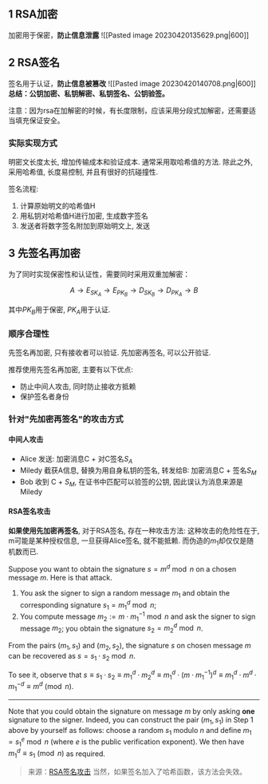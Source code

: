 ## 1 RSA加密

加密用于保密，**防止信息泄露**
![[Pasted image 20230420135629.png|600]]

## 2 RSA签名

签名用于认证，**防止信息被篡改**
![[Pasted image 20230420140708.png|600]]
**总结：公钥加密、私钥解密、私钥签名、公钥验签。**

注意：因为rsa在加解密的时候，有长度限制，应该采用分段式加解密，还需要适当填充保证安全。

### 实际实现方式
明密文长度太长, 增加传输成本和验证成本. 通常采用取哈希值的方法.
除此之外, 采用哈希值, 长度易控制, 并且有很好的抗碰撞性.

签名流程:
1. 计算原始明文的哈希值H
2. 用私钥对哈希值H进行加密, 生成数字签名
3. 发送者将数字签名附加到原始明文上, 发送


## 3 先签名再加密
为了同时实现保密性和认证性，需要同时采用双重加解密：

$$A\longrightarrow E_{SK_{A}} \longrightarrow E_{PK_{B}}\longrightarrow D_{SK_{B}}\longrightarrow D_{PK_{A}} \longrightarrow B$$

其中$PK_{B}$用于保密, $PK_{A}$用于认证.

### 顺序合理性
先签名再加密, 只有接收者可以验证.
先加密再签名, 可以公开验证.

推荐使用先签名再加密, 主要有以下优点:
- 防止中间人攻击, 同时防止接收方抵赖
- 保护签名者身份

### 针对"先加密再签名"的攻击方式
#### 中间人攻击

- Alice 发送: 加密消息C + 对C签名$S_{A}$
- Miledy 截获A信息, 替换为用自身私钥的签名, 转发给B: 加密消息C + 签名$S_{M}$
- Bob 收到 C + $S_M$, 在证书中匹配可以验签的公钥, 因此误认为消息来源是Miledy

#### RSA签名攻击
**如果使用先加密再签名**, 对于RSA签名, 存在一种攻击方法: 
这种攻击的危险性在于, m可能是某种授权信息, 一旦获得Alice签名, 就不能抵赖. 而伪造的$m_{1}$却仅仅是随机数而已. 

Suppose you want to obtain the signature $s = m^d \bmod n$ on a chosen message $m$. Here is that attack.

1.  You ask the signer to sign a random message $m_1$ and obtain the corresponding signature $s_1 = m_1^d \bmod n$;
2.  You compute message $m_2 := m\cdot m_1^{-1} \bmod n$ and ask the signer to sign message $m_2$; you obtain the signature $s_2 = m_2^d \bmod n$.

From the pairs $(m_1,s_1)$ and $(m_2,s_2)$, the signature $s$ on chosen message $m$ can be recovered as $s = s_1 \cdot s_2 \bmod n$.

To see it, observe that $s \equiv s_1 \cdot s_2 \equiv m_1^d \cdot m_2^d \equiv m_1^d \cdot (m\cdot m_1^{-1})^d \equiv m_1^d \cdot m^d \cdot m_1^{-d} \equiv m^d \pmod n$.

___

Note that you could obtain the signature on message $m$ by only asking **one** signature to the signer. Indeed, you can construct the pair $(m_1,s_1)$ in Step 1 above by yourself as follows: choose a random $s_1$ modulo $n$ and define $m_1 = s_1^e \bmod n$ (where $e$ is the public verification exponent). We then have $m_1^d \equiv s_1 \pmod n$ as required.

> 来源：[RSA签名攻击](https://crypto.stackexchange.com/questions/35644/chosen-message-attack-rsa-signature/35656#35656) 当然，如果签名加入了哈希函数，该方法会失效。